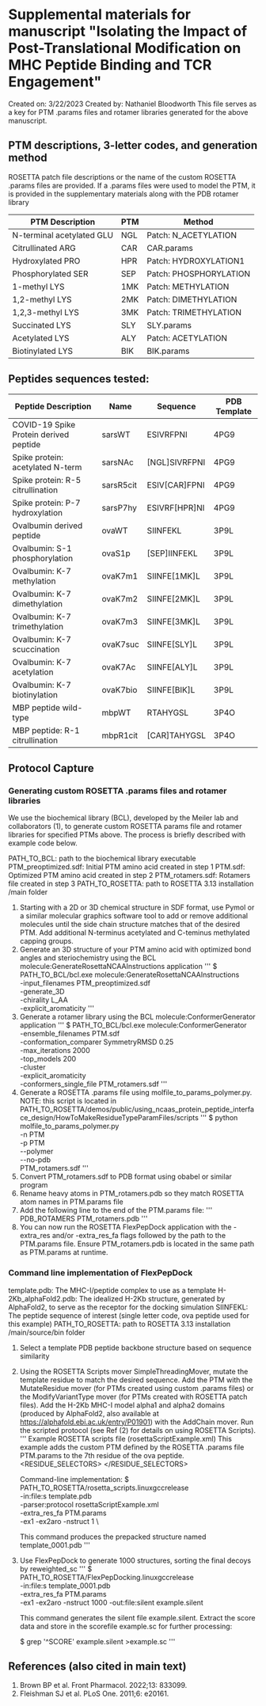# Supplemental materials for manuscript "Isolating the Impact of Post-Translational Modification on MHC Peptide Binding and TCR Engagement"
Created on: 3/22/2023
Created by: Nathaniel Bloodworth
This file serves as a key for PTM .params files and rotamer libraries generated for the above manuscript.

## PTM descriptions, 3-letter codes, and generation method
ROSETTA patch file descriptions or the name of the custom ROSETTA .params files are provided.
If a .params files were used to model the PTM, it is provided in the supplementary materials along with the PDB rotamer library

|     PTM  Description        | PTM  |        Method          |
| ----------------------------| ---- | ---------------------- |
|N-terminal acetylated GLU    |  NGL | Patch: N_ACETYLATION   |
|Citrullinated ARG			  |  CAR | CAR.params             |    
|Hydroxylated PRO             |  HPR | Patch: HYDROXYLATION1  |
|Phosphorylated SER           |  SEP | Patch: PHOSPHORYLATION |
|1-methyl LYS                 |  1MK | Patch: METHYLATION     |         
|1,2-methyl LYS               |  2MK | Patch: DIMETHYLATION   |
|1,2,3-methyl LYS             |  3MK | Patch: TRIMETHYLATION  |
|Succinated LYS               |  SLY | SLY.params             |
|Acetylated LYS               |  ALY | Patch: ACETYLATION     |
|Biotinylated LYS             |  BIK | BIK.params             |

## Peptides sequences tested:

|          Peptide Description          |    Name   |     Sequence   | PDB Template |
| ------------------------------------- | --------- | -------------- | ------------ |
|COVID-19 Spike Protein derived peptide | sarsWT    | ESIVRFPNI      | 4PG9         |
|Spike protein: acetylated N-term       | sarsNAc   | [NGL]SIVRFPNI  | 4PG9         |
|Spike protein: R-5 citrullination      | sarsR5cit | ESIV[CAR]FPNI  | 4PG9         |
|Spike protein: P-7 hydroxylation       | sarsP7hy  | ESIVRF[HPR]NI  | 4PG9         |
|Ovalbumin derived peptide              | ovaWT     | SIINFEKL       | 3P9L         |
|Ovalbumin: S-1 phosphorylation         | ovaS1p    | [SEP]IINFEKL   | 3P9L         |
|Ovalbumin: K-7 methylation             | ovaK7m1   | SIINFE[1MK]L   | 3P9L         |
|Ovalbumin: K-7 dimethylation           | ovaK7m2   | SIINFE[2MK]L   | 3P9L         |
|Ovalbumin: K-7 trimethylation          | ovaK7m3   | SIINFE[3MK]L   | 3P9L         |
|Ovalbumin: K-7 scuccination            | ovaK7suc  | SIINFE[SLY]L   | 3P9L         |
|Ovalbumin: K-7 acetylation             | ovaK7Ac   | SIINFE[ALY]L   | 3P9L         |
|Ovalbumin: K-7 biotinylation           | ovaK7bio  | SIINFE[BIK]L   | 3P9L         |
|MBP peptide wild-type                  | mbpWT     | RTAHYGSL       | 3P4O         |
|MBP peptide: R-1 citrullination        | mbpR1cit  | [CAR]TAHYGSL   | 3P4O         |

## Protocol Capture

### Generating custom ROSETTA .params files and rotamer libraries
We use the biochemical library (BCL), developed by the Meiler lab and collaborators (1), to 
generate custom ROSETTA params file and rotamer libraries for specified PTMs above. The 
process is briefly described with example code below.

PATH_TO_BCL: path to the biochemical library executable
PTM_preoptimized.sdf: Initial PTM amino acid created in step 1
PTM.sdf: Optimized PTM amino acid created in step 2
PTM_rotamers.sdf: Rotamers file created in step 3
PATH_TO_ROSETTA: path to ROSETTA 3.13 installation /main folder

1. Starting with a 2D or 3D chemical structure in SDF format, use Pymol or a similar molecular
graphics software tool to add or remove additional molecules until the side chain structure
matches that of the desired PTM. Add additional N-terminus acetylated and C-teminus methylated
capping groups.
2. Generate an 3D structure of your PTM amino acid with optimized bond angles and steriochemistry using the BCL molecule:GenerateRosettaNCAAInstructions application
'''
$ PATH_TO_BCL/bcl.exe molecule:GenerateRosettaNCAAInstructions \
    -input_filenames PTM_preoptimized.sdf \
    -generate_3D \
    -chirality L_AA \
    -explicit_aromaticity
'''
3. Generate a rotamer library using the BCL molecule:ConformerGenerator application
'''
$ PATH_TO_BCL/bcl.exe molecule:ConformerGenerator \
    -ensemble_filenames PTM.sdf \
    -conformation_comparer SymmetryRMSD 0.25 \
    -max_iterations 2000 \
    -top_models 200 \
    -cluster \
    -explicit_aromaticity \
    -conformers_single_file PTM_rotamers.sdf
'''
4. Generate a ROSETTA .params file using molfile_to_params_polymer.py. NOTE: this script is located in PATH_TO_ROSETTA/demos/public/using_ncaas_protein_peptide_interface_design/HowToMakeResidueTypeParamFiles/scripts
'''
$ python molfile_to_params_polymer.py \
    -n PTM \
    -p PTM \
    --polymer \
    --no-pdb \
    PTM_rotamers.sdf
'''
5. Convert PTM_rotamers.sdf to PDB format using obabel or similar program
6. Rename heavy atoms in PTM_rotamers.pdb so they match ROSETTA atom names in PTM.params file
7. Add the following line to the end of the PTM.params file:
'''
    PDB_ROTAMERS PTM_rotamers.pdb
'''
8. You can now run the ROSETTA FlexPepDock application with the -extra_res and/or -extra_res_fa flags followed by the path to the PTM.params file. Ensure PTM_rotamers.pdb is located in the same path as PTM.params at runtime.

### Command line implementation of FlexPepDock

template.pdb: The MHC-I/peptide complex to use as a template
H-2Kb_alphaFold2.pdb: The idealized H-2Kb structure, generated by AlphaFold2, to serve as the receptor for the docking simulation
SIINFEKL: The peptide sequence of interest (single letter code, ova peptide used for this example)
PATH_TO_ROSETTA: path to ROSETTA 3.13 installation /main/source/bin folder

1. Select a template PDB peptide backbone structure based on sequence similarity
3. Using the ROSETTA Scripts mover SimpleThreadingMover, mutate the template residue to match the desired sequence. Add the PTM with the MutateResidue mover (for PTMs created using custom .params files) or the ModifyVariantType mover (for PTMs created with ROSETTA patch files). Add the H-2Kb MHC-I model alpha1 and alpha2 domains (produced by AlphaFold2, also available at https://alphafold.ebi.ac.uk/entry/P01901) with the AddChain mover. Run the scripted protocol (see Ref (2) for details on using ROSETTA Scripts).
'''
    Example ROSETTA scripts file (rosettaScriptExample.xml)
    This example adds the custom PTM defined by the ROSETTA .params file PTM.params to the 7th 
    residue of the ova peptide.
    <ROSETTASCRIPTS>
        <RESIDUE_SELECTORS>
            <Index name="select_res_7" resnums="7B"/>
        </RESIDUE_SELECTORS>
        <MOVERS>
            <SimpleThreadingMover name="simpleThread" start_position="1B" skip_unknown_mutant="1" thread_sequence="SIINFEKL" />
            <MutateResidue name="addPTM" residue_selector="select_res_7" new_res="PTM" />
            <AddChain name="addAlphaFoldH2Kb" file_name="H-2Kb_alphaFold2.pdb" swap_chain_number="A"/>
            <FlexPepDock name="FlexPepPrepack" ppk_only="1"/>
        </MOVERS>
        <PROTOCOLS>
            <Add mover="simpleThread" />
            <Add mover="addPTM" />
            <Add mover="addAlphaFoldH2Kb"/>
            <Add mover="FlexPepPrepack"/>
        </PROTOCOLS>
    </ROSETTASCRIPTS>

    Command-line implementation:
    $ PATH_TO_ROSETTA/rosetta_scripts.linuxgccrelease \
        -in:file:s template.pdb \
        -parser:protocol rosettaScriptExample.xml \
        -extra_res_fa PTM.params \
        -ex1 -ex2aro -nstruct 1 \

    This command produces the prepacked structure named template_0001.pdb
'''
4. Use FlexPepDock to generate 1000 structures, sorting the final decoys by reweighted_sc
'''
    $ PATH_TO_ROSETTA/FlexPepDocking.linuxgccrelease \
        -in:file:s template_0001.pdb \
        -extra_res_fa PTM.params \
        -ex1 -ex2aro -nstruct 1000
        -out:file:silent example.silent

    This command generates the silent file example.silent. Extract the score data and store in the scorefile example.sc for further processing:

    $ grep '^SCORE' example.silent >example.sc
'''

## References (also cited in main text)
1. Brown BP et al. Front Pharmacol. 2022;13: 833099.
2. Fleishman SJ et al. PLoS One. 2011;6: e20161.